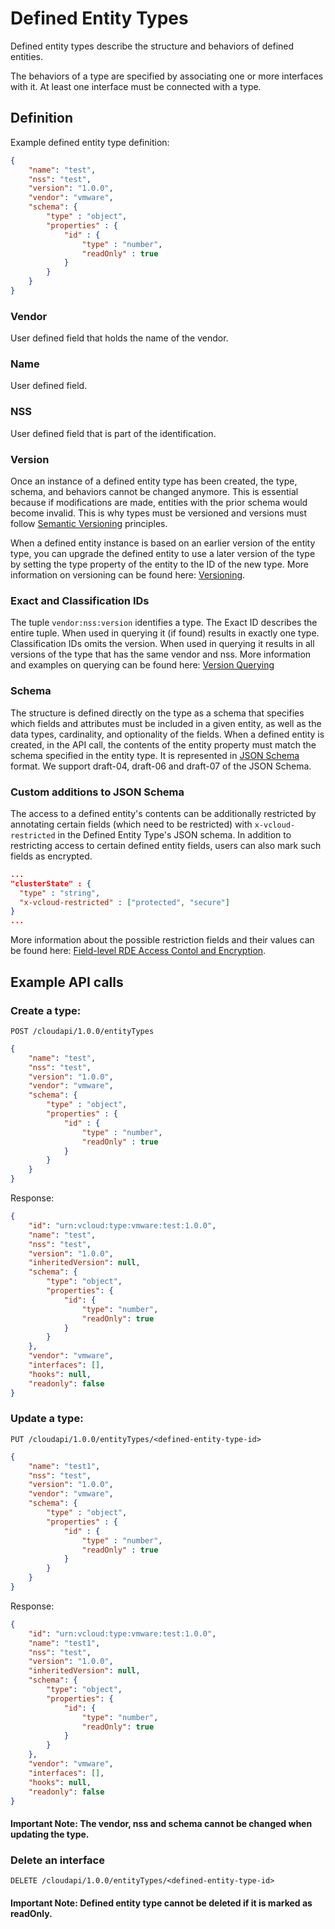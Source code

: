 # Defined Entity Types

Defined entity types describe the structure and behaviors of defined entities.

The behaviors of a type are specified by associating one or more interfaces with it. At least one interface must be connected with a type. 

## Definition

Example defined entity type definition:

```json
{
    "name": "test",
    "nss": "test",
    "version": "1.0.0",
    "vendor": "vmware",
    "schema": {
		"type" : "object",
		"properties" : {
			"id" : {
                "type" : "number",
                "readOnly" : true
            }
		}
	}
}
```

### Vendor
User defined field that holds the name of the vendor.

### Name
User defined field.

### NSS
User defined field that is part of the identification.

### Version
Once an instance of a defined entity type has been created, the type, schema, and behaviors cannot be changed anymore. This is essential because if modifications are made, entities with the prior schema would become invalid. This is why types must be versioned and versions must follow [Semantic Versioning](https://semver.org/) principles.

When a defined entity instance is based on an earlier version of the entity type, you can upgrade the defined entity to use a later version of the type by setting the type property of the entity to the ID of the new type. More information on versioning can be found here: [Versioning](rde-versions.md).

### Exact and Classification IDs

The tuple `vendor:nss:version` identifies a type. The Exact ID describes the entire tuple. When used in querying it (if found) results in exactly one type. Classification IDs omits the version. When used in querying it results in all versions of the type that has the same vendor and nss. More information and examples on querying can be found here: [Version Querying](rde-queries.md)

### Schema

The structure is defined directly on the type as a schema that specifies  which fields and attributes must be included in a given entity, as well as the data types, cardinality, and optionality of the fields. When a defined entity is created, in the API call, the contents of the entity property must match the schema specified in the entity type. It is represented in [JSON Schema](https://semver.org/) format. We support draft-04, draft-06 and draft-07 of the JSON Schema.

### Custom additions to JSON Schema

The access to a defined entity's contents can be additionally restricted by annotating certain fields (which need to be restricted) with `x-vcloud-restricted` in the Defined Entity Type's JSON schema. In addition to restricting access to certain defined entity fields, users can also mark such fields as encrypted.
```json
...
"clusterState" : {
  "type" : "string",
  "x-vcloud-restricted" : ["protected", "secure"]
}
...
```
More information about the possible restriction fields and their values can be found here: [Field-level RDE Access Contol and Encryption](rde-access-control.md#field-level-rde-access-contol-and-encryption).

## Example API calls

### Create a type:

```
POST /cloudapi/1.0.0/entityTypes
```
```json
{
    "name": "test",
    "nss": "test",
    "version": "1.0.0",
    "vendor": "vmware",
    "schema": {
		"type" : "object",
		"properties" : {
			"id" : {
                "type" : "number",
                "readOnly" : true
            }
		}
	}
}
```
Response:
```json
{
    "id": "urn:vcloud:type:vmware:test:1.0.0",
    "name": "test",
    "nss": "test",
    "version": "1.0.0",
    "inheritedVersion": null,
    "schema": {
        "type": "object",
        "properties": {
            "id": {
                "type": "number",
                "readOnly": true
            }
        }
    },
    "vendor": "vmware",
    "interfaces": [],
    "hooks": null,
    "readonly": false
}
```

### Update a type:
```
PUT /cloudapi/1.0.0/entityTypes/<defined-entity-type-id>
```
```json
{
    "name": "test1",
    "nss": "test",
    "version": "1.0.0",
    "vendor": "vmware",
    "schema": {
		"type" : "object",
		"properties" : {
			"id" : {
                "type" : "number",
                "readOnly" : true
            }
		}
	}
}
```
Response:
```json
{
    "id": "urn:vcloud:type:vmware:test:1.0.0",
    "name": "test1",
    "nss": "test",
    "version": "1.0.0",
    "inheritedVersion": null,
    "schema": {
        "type": "object",
        "properties": {
            "id": {
                "type": "number",
                "readOnly": true
            }
        }
    },
    "vendor": "vmware",
    "interfaces": [],
    "hooks": null,
    "readonly": false
}
```
#### Important Note: The vendor, nss and schema cannot be changed when updating the type.

### Delete an interface
```
DELETE /cloudapi/1.0.0/entityTypes/<defined-entity-type-id>
```

#### Important Note: Defined entity type cannot be deleted if it is marked as readOnly.